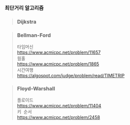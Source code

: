 ### 최단거리 알고리즘
> ### Dijkstra

> ### Bellman-Ford  
> 타임머신  
> https://www.acmicpc.net/problem/11657  
> 웜홀  
> https://www.acmicpc.net/problem/1865  
> 시간여행  
> https://algospot.com/judge/problem/read/TIMETRIP  

> ### Floyd-Warshall 
>	 플로이드  
>	 https://www.acmicpc.net/problem/11404  
>	 키  순서  
>	 https://www.acmicpc.net/problem/2458  
